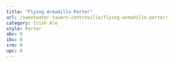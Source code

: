 ```yaml
---
title: "Flying Armadillo Porter"
url: /sweetwater-tavern-centreville/flying-armadillo-porter/
category: Irish Ale
style: Porter
abv: 0
ibu: 0
srm: 0
upc: 0
---
```



